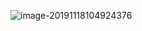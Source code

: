![image-20191118104924376](C:\Users\xnn\AppData\Roaming\Typora\typora-user-images\image-20191118104924376.png)



